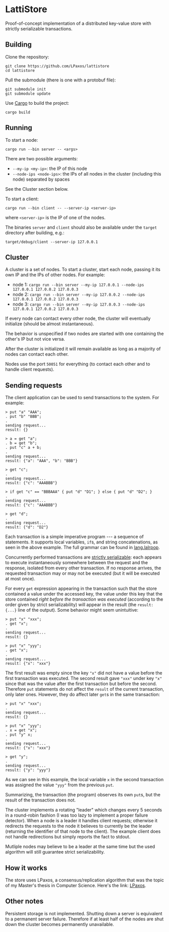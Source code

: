 # LattiStore

Proof-of-concept implementation of a distributed key-value store with strictly serializable transactions.

## Building

Clone the repository:
```
git clone https://github.com/LPaxos/lattistore
cd lattistore
```
Pull the submodule (there is one with a protobuf file):
```
git submodule init
git submodule update
```

Use [Cargo](https://doc.rust-lang.org/cargo/getting-started/installation.html) to build the project:
```
cargo build
```

## Running

To start a node:
```
cargo run --bin server -- <args>
```

There are two possible arguments:
- `--my-ip <my-ip>`: the IP of this node
- `--node-ips <node-ips>`: the IPs of all nodes in the cluster (including this node) separated by spaces

See the Cluster section below.

To start a client:
```
cargo run --bin client -- --server-ip <server-ip>
```
where `<server-ip>` is the IP of one of the nodes.

The binaries `server` and `client` should also be available under the `target` directory after building, e.g.:
```
target/debug/client --server-ip 127.0.0.1
```

## Cluster

A cluster is a set of nodes. To start a cluster, start each node, passing it its own IP and the IPs of other nodes. For example:
- node 1: `cargo run --bin server --my-ip 127.0.0.1 --node-ips 127.0.0.1 127.0.0.2 127.0.0.3`
- node 2: `cargo run --bin server --my-ip 127.0.0.2 --node-ips 127.0.0.1 127.0.0.2 127.0.0.3`
- node 3: `cargo run --bin server --my-ip 127.0.0.3 --node-ips 127.0.0.1 127.0.0.2 127.0.0.3`

If every node can contact every other node, the cluster will eventually initialize (should be almost instantaneous).

The behavior is unspecified if two nodes are started with one containing the other's IP but not vice versa.

After the cluster is initialized it will remain available as long as a majority of nodes can contact each other.

Nodes use the port `50051` for everything (to contact each other and to handle client requests).

## Sending requests

The client application can be used to send transactions to the system. For example:
```
> put "a" "AAA";
. put "b" "BBB";
.
sending request...
result: {}

> a = get "a";
. b = get "b";
. put "c" a + b;
.
sending request...
result: {"a": "AAA", "b": "BBB"}

> get "c";
.
sending request...
result: {"c": "AAABBB"}

> if get "c" == "BBBAAA" { put "d" "D1"; } else { put "d" "D2"; }
.
sending request...
result: {"c": "AAABBB"}

> get "d";
.
sending request...
result: {"d": "D2"}
```

Each transaction is a simple imperative program --- a sequence of statements. It supports local variables, `if`s, and string concatenations, as seen in the above example. The full grammar can be found in [lang.lalrpop](src/front/lang.lalrpop).

Concurrently performed transactions are [strictly serializable](https://jepsen.io/consistency/models/strict-serializable): each appears to execute instantaneously somewhere between the request and the response, isolated from every other transaction. If no response arrives, the requested transaction may or may not be executed (but it will be executed at most once).

For every `get` expression appearing in the transaction such that the store contained a value under the accessed key, the value under this key that the store contained *right before the transaction was executed* (according to the order given by strict serializability) will appear in the result (the `result: {...}` line of the output). Some behavior might seem unintuitive:
```
> put "x" "xxx";
. get "x";
.
sending request...
result: {}

> put "x" "yyy";
. get "x";
.
sending request...
result: {"x": "xxx"}
```
The first result was empty since the key `"x"` did not have a value before the first transaction was executed. The second result gave `"xxx"` under key `"x"` since that was the value after the first transaction but before the second. Therefore `put` statements do not affect the `result` of the current transaction, only later ones. However, they do affect later `get`s in the same transaction:
```
> put "x" "xxx";
.
sending request...
result: {}

> put "x" "yyy";
. x = get "x";
. put "y" x;
.
sending request...
result: {"x": "xxx"}

> get "y";
.
sending request...
result: {"y": "yyy"}
```
As we can see in this example, the local variable `x` in the second transaction was assigned the value `"yyy"` from the previous `put`.

Summarizing, the transaction (the program) observes its own `put`s, but the result of the transaction does not.

The cluster implements a rotating "leader" which changes every 5 seconds in a round-robin fashion (I was too lazy to implement a proper failure detector). When a node is a leader it handles client requests; otherwise it redirects the requests to the node it believes to currently be the leader (returning the identifier of that node to the client). The example client does not handle redirections but simply reports the fact to stdout.

Mutliple nodes may believe to be a leader at the same time but the used algorithm will still guarantee strict serializability.

## How it works

The store uses LPaxos, a consensus/replication algorithm that was the topic of my Master's thesis in Computer Science. Here's the link: [LPaxos](https://github.com/LPaxos/LPaxos).

## Other notes

Persistent storage is not implemented. Shutting down a server is equivalent to a permanent server failure. Therefore if at least half of the nodes are shut down the cluster becomes permanently unavailable.
